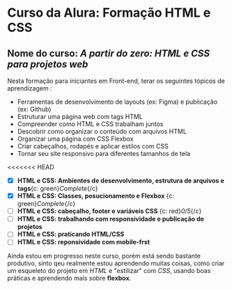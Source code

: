 # Curso da Alura: Formação HTML e CSS
## Nome do curso:  *A partir do zero: HTML e CSS para projetos web*

Nesta formação para iniciantes em Front-end, terar os seguintes tópicos de aprendizagem :

- Ferramentas de desenvolvimento de layouts (ex: Figma) e publicação (ex: Github)
- Estruturar uma página web com tags HTML
- Compreender como HTML e CSS trabalham juntos
- Descobrir como organizar o conteúdo com arquivos HTML
- Organizar uma página com CSS Flexbox
- Criar cabeçalhos, rodapés e aplicar estilos com CSS
- Tornar seu site responsivo para diferentes tamanhos de tela

<<<<<<< HEAD
- [x] **HTML e CSS: Ambientes de desenvolvimento, estrutura de arquivos e tags**{c: green}*Complete*{/c}
- [x] **HTML e CSS: Classes, posucionamento e Flexbox** {c: green}*Complete*{/c}
- [ ] **HTML e CSS: cabeçalho, footer e variáveis CSS** {c: red}*0/5*{/c}
- [ ] **HTML e CSS: trabalhando com responsividade e publicação de projetos**
- [ ] **HTML e CSS: praticando HTML/CSS**
- [ ] **HTML e CSS: reponsividade com mobile-frst**

Ainda estou em progresso neste curso, porém está sendo bastante produtivo, sinto qeu realmente estou aprendendo muitas coisas, como criar um esqueleto do projeto em *HTML* e "estilizar" com *CSS*, usando boas práticas e aprendendo mais sobre **flexbox**.